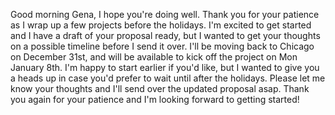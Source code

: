 Good morning Gena, I hope you're doing well. Thank you for your patience as I wrap up a few projects before the holidays. I'm excited to get started and I have a draft of your proposal ready, but I wanted to get your thoughts on a possible timeline before I send it over. I'll be moving back to Chicago on December 31st, and will be available to kick off the project on Mon January 8th. I'm happy to start earlier if you'd like, but I wanted to give you a heads up in case you'd prefer to wait until after the holidays. Please let me know your thoughts and I'll send over the updated proposal asap. Thank you again for your patience and I'm looking forward to getting started!
